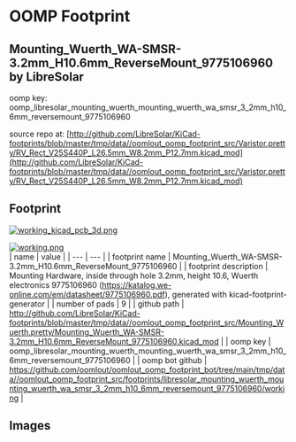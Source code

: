 # OOMP Footprint  
## Mounting_Wuerth_WA-SMSR-3.2mm_H10.6mm_ReverseMount_9775106960  by LibreSolar  
  
oomp key: oomp_libresolar_mounting_wuerth_mounting_wuerth_wa_smsr_3_2mm_h10_6mm_reversemount_9775106960  
  
source repo at: [http://github.com/LibreSolar/KiCad-footprints/blob/master/tmp/data//oomlout_oomp_footprint_src/Varistor.pretty/RV_Rect_V25S440P_L26.5mm_W8.2mm_P12.7mm.kicad_mod](http://github.com/LibreSolar/KiCad-footprints/blob/master/tmp/data//oomlout_oomp_footprint_src/Varistor.pretty/RV_Rect_V25S440P_L26.5mm_W8.2mm_P12.7mm.kicad_mod)  
## Footprint  
  
[![working_kicad_pcb_3d.png](working_kicad_pcb_3d_600.png)](working_kicad_pcb_3d.png)  
  
[![working.png](working_600.png)](working.png)  
| name | value | 
| --- | --- | 
| footprint name | Mounting_Wuerth_WA-SMSR-3.2mm_H10.6mm_ReverseMount_9775106960 | 
| footprint description | Mounting Hardware, inside through hole 3.2mm, height 10.6, Wuerth electronics 9775106960 (https://katalog.we-online.com/em/datasheet/9775106960.pdf), generated with kicad-footprint-generator | 
| number of pads | 9 | 
| github path | http://github.com/LibreSolar/KiCad-footprints/blob/master/tmp/data//oomlout_oomp_footprint_src/Mounting_Wuerth.pretty/Mounting_Wuerth_WA-SMSR-3.2mm_H10.6mm_ReverseMount_9775106960.kicad_mod | 
| oomp key | oomp_libresolar_mounting_wuerth_mounting_wuerth_wa_smsr_3_2mm_h10_6mm_reversemount_9775106960 | 
| oomp bot github | https://github.com/oomlout/oomlout_oomp_footprint_bot/tree/main/tmp/data//oomlout_oomp_footprint_src/footprints/libresolar_mounting_wuerth_mounting_wuerth_wa_smsr_3_2mm_h10_6mm_reversemount_9775106960/working | 
## Images  

